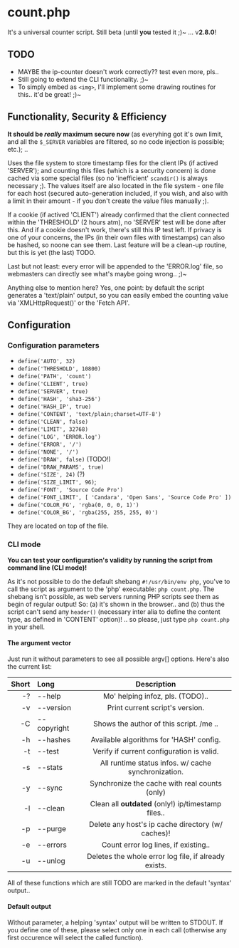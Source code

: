 # count.php
It's a universal counter script. Still beta (until **you** tested it ;)~ ... v**2.8.0**!

## TODO
* MAYBE the ip-counter doesn't work correctly?? test even more, pls..
* Still going to extend the CLI functionality. ;)~
* To simply embed as `<img>`, I'll implement some drawing routines for this.. it'd be great! ;)~

## Functionality, Security & Efficiency
**It should be _really_ maximum secure now** (as everyhing got it's own limit, and all the
`$_SERVER` variables are filtered, so no code injection is possible; etc.); ..

Uses the file system to store timestamp files for the client IPs (if actived 'SERVER'); and
counting this files (which is a security concern) is done cached via some special files (so
no 'inefficient' `scandir()` is always necessary ;). The values itself are also located in
the file system - one file for each host (secured auto-generation included, if you wish, and
also with a limit in their amount - if you don't create the value files manually ;).

If a cookie (if actived 'CLIENT') already confirmed that the client connected within the
'THRESHOLD' (2 hours atm), no 'SERVER' test will be done after this. And if a cookie doesn't
work, there's still this IP test left. If privacy is one of your concerns, the IPs (in their
own files with timestamps) can also be hashed, so noone can see them. Last feature will be
a clean-up routine, but this is yet (the last) TODO.

Last but not least: every error will be appended to the 'ERROR.log' file, so webmasters can
directly see what's maybe going wrong.. ;)~

Anything else to mention here? Yes, one point: by default the script generates a 'text/plain'
output, so you can easily embed the counting value via 'XMLHttpRequest()' or the 'Fetch API'.

## Configuration

### Configuration parameters

* `define('AUTO', 32)`
* `define('THRESHOLD', 10800)`
* `define('PATH', 'count')`
* `define('CLIENT', true)`
* `define('SERVER', true)`
* `define('HASH', 'sha3-256')`
* `define('HASH_IP', true)`
* `define('CONTENT', 'text/plain;charset=UTF-8')`
* `define('CLEAN', false)`
* `define('LIMIT', 32768)`
* `define('LOG', 'ERROR.log')`
* `define('ERROR', '/')`
* `define('NONE', '/')`
* `define('DRAW', false)` (TODO!)
* `define('DRAW_PARAMS', true)`
* `define('SIZE', 24)` (?)
* `define('SIZE_LIMIT', 96)`;
* `define('FONT', 'Source Code Pro')`
* `define('FONT_LIMIT', [ 'Candara', 'Open Sans', 'Source Code Pro' ])`
* `define('COLOR_FG', 'rgba(0, 0, 0, 1)')`
* `define('COLOR_BG', 'rgba(255, 255, 255, 0)')`

They are located on top of the file.

### CLI mode
**You can test your configuration's validity by running the script from command line (CLI mode)!**

As it's not possible to do the default shebang `#!/usr/bin/env php`, you've to call the script
as argument to the 'php' executable: `php count.php`. The shebang isn't possible, as web servers
running PHP scripts see them as begin of regular output! So: (a) it's shown in the browser.. and
(b) thus the script can't send any `header()` (necessary inter alia to define the content type,
as defined in 'CONTENT' option)! .. so please, just type `php count.php` in your shell.

#### The argument vector
Just run it without parameters to see all possible argv[] options.
Here's also the current list:

| Short | Long        | Description                                         |
| ----: | :---------- | :-------------------------------------------------: |
|    -? | --help      | Mo' helping infoz, pls. (TODO)..                    |
|    -v | --version   | Print current script's version.                     |
|    -C | --copyright | Shows the author of this script. /me ..             |
|    -h | --hashes    | Available algorithms for 'HASH' config.             |
|    -t | --test      | Verify if current configuration is valid.           |
|    -s | --stats     | All runtime status infos. w/ cache synchronization. |
|    -y | --sync      | Synchronize the cache with real counts (only)       |
|    -l | --clean     | Clean all **outdated** (only!) ip/timestamp files.. |
|    -p | --purge     | Delete any host's ip cache directory (w/ caches)!   |
|    -e | --errors    | Count error log lines, if existing..                |
|    -u | --unlog     | Deletes the whole error log file, if already exists.|

All of these functions which are still TODO are marked in the default 'syntax' output..

#### Default output
Without parameter, a helping 'syntax' output will be written to STDOUT. If you define one of these,
please select only one in each call (otherwise any first occurence will select the called function).

